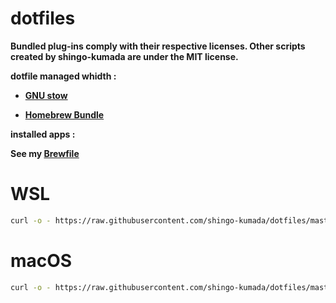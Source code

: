 # dotfiles

**Bundled plug-ins comply with their respective licenses. Other scripts created by shingo-kumada are under the MIT license.**

**dotfile managed whidth :**

- **[GNU stow](https://www.gnu.org/software/stow/)**

- **[Homebrew Bundle](https://github.com/Homebrew/homebrew-bundle)**

**installed apps :**

**See my [Brewfile](https://github.com/shingo-kumada/dotfiles/blob/master/Brewfile)**

# WSL

```sh
curl -o - https://raw.githubusercontent.com/shingo-kumada/dotfiles/master/packages/cli/scripts/wsl_build | sh
```

# macOS

```sh
curl -o - https://raw.githubusercontent.com/shingo-kumada/dotfiles/master/packages/cli/scripts/mac_build | sh
```
